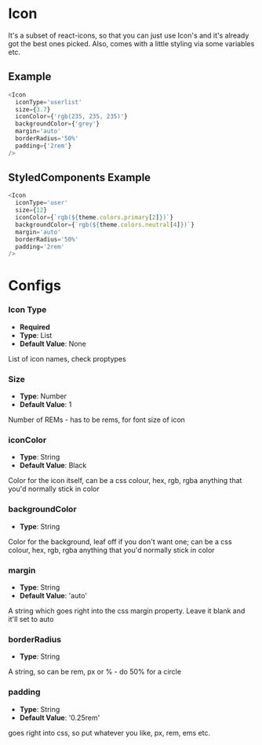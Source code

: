 # Icon

It's a subset of react-icons, so that you can just use Icon's and it's already got the best ones picked. Also, comes with a little styling via some variables etc.

## Example

```javascript
<Icon
  iconType='userlist'
  size={3.7}
  iconColor={'rgb(235, 235, 235)'}
  backgroundColor={'grey'}
  margin='auto'
  borderRadius='50%'
  padding={'2rem'}
/>
```

## StyledComponents Example

```javascript
<Icon
  iconType='user'
  size={12}
  iconColor={`rgb(${theme.colors.primary[2]})`}
  backgroundColor={`rgb(${theme.colors.neutral[4]})`}
  margin='auto'
  borderRadius='50%'
  padding='2rem'
/>
```

# Configs

### Icon Type

- **Required**
- **Type**: List
- **Default Value**: None

List of icon names, check proptypes

### Size

- **Type**: Number
- **Default Value**: 1

Number of REMs - has to be rems, for font size of icon

### iconColor

- **Type**: String
- **Default Value**: Black

Color for the icon itself, can be a css colour, hex, rgb, rgba anything that you'd normally stick in color

### backgroundColor

- **Type**: String

Color for the background, leaf off if you don't want one; can be a css colour, hex, rgb, rgba anything that you'd normally stick in color

### margin

- **Type**: String
- **Default Value**: 'auto'

A string which goes right into the css margin property. Leave it blank and it'll set to auto

### borderRadius

- **Type**: String

A string, so can be rem, px or % - do 50% for a circle

### padding

- **Type**: String
- **Default Value**: '0.25rem'

goes right into css, so put whatever you like, px, rem, ems etc.

```

```
